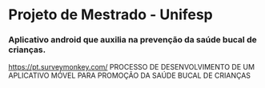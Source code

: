 # Projeto de Mestrado - Unifesp #

### Aplicativo android que auxilia na prevenção da saúde bucal de crianças. ###


https://pt.surveymonkey.com/
PROCESSO DE DESENVOLVIMENTO DE UM APLICATIVO MÓVEL PARA PROMOÇÃO DA SAÚDE BUCAL DE CRIANÇAS



